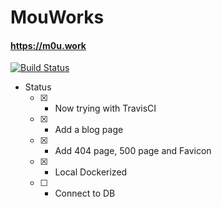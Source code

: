 MouWorks
===

#### https://m0u.work

[![Build Status](https://travis-ci.org/mouWorks/mouWorks.svg?branch=prod)](https://travis-ci.org/mouWorks/mouWorks)

* Status
    * [X] - Now trying with TravisCI
    * [X] - Add a blog page
    * [X] - Add 404 page, 500 page and Favicon
    * [X] - Local Dockerized
    * [ ] - Connect to DB
